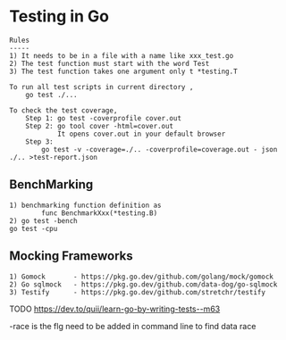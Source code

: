 # Testing in Go

    Rules
    -----
    1) It needs to be in a file with a name like xxx_test.go
    2) The test function must start with the word Test
    3) The test function takes one argument only t *testing.T

    To run all test scripts in current directory ,
        go test ./...

    To check the test coverage,
        Step 1: go test -coverprofile cover.out
        Step 2: go tool cover -html=cover.out
                It opens cover.out in your default browser
        Step 3:
            go test -v -coverage=./.. -coverprofile=coverage.out - json ./.. >test-report.json

## BenchMarking

    1) benchmarking function definition as
            func BenchmarkXxx(*testing.B)
    2) go test -bench
    go test -cpu

## Mocking Frameworks

	1) Gomock 		- https://pkg.go.dev/github.com/golang/mock/gomock
	2) Go sqlmock 	- https://pkg.go.dev/github.com/data-dog/go-sqlmock
	3) Testify 		- https://pkg.go.dev/github.com/stretchr/testify


TODO
https://dev.to/quii/learn-go-by-writing-tests--m63


-race is the flg need to be added in command line to find data race
